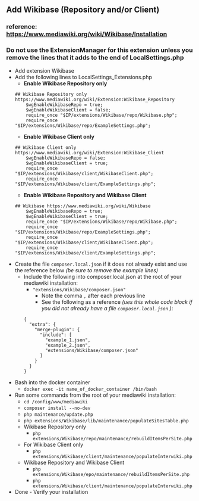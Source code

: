 ## Add Wikibase (Repository and/or Client)
### reference: https://www.mediawiki.org/wiki/Wikibase/Installation
### Do not use the ExtensionManager for this extension unless you remove the lines that it adds to the end of LocalSettings.php

* Add extension Wikibase
* Add the following lines to LocalSettings_Extensions.php
	* **Enable Wikibase Repository only**
	```
	## Wikibase Repository only https://www.mediawiki.org/wiki/Extension:Wikibase_Repository
		$wgEnableWikibaseRepo = true;
		$wgEnableWikibaseClient = false;
		require_once "$IP/extensions/Wikibase/repo/Wikibase.php";
		require_once "$IP/extensions/Wikibase/repo/ExampleSettings.php";
	```
	* **Enable Wikibase Client only**
	```
	## Wikibase Client only https://www.mediawiki.org/wiki/Extension:Wikibase_Client
		$wgEnableWikibaseRepo = false;
		$wgEnableWikibaseClient = true;
		require_once "$IP/extensions/Wikibase/client/WikibaseClient.php";
		require_once "$IP/extensions/Wikibase/client/ExampleSettings.php";
	```
	* **Enable Wikibase Repository and Wikibase Client**
	```
	## Wikibase https://www.mediawiki.org/wiki/Wikibase
		$wgEnableWikibaseRepo = true;
		$wgEnableWikibaseClient = true;
		require_once "$IP/extensions/Wikibase/repo/Wikibase.php";
		require_once "$IP/extensions/Wikibase/repo/ExampleSettings.php";
		require_once "$IP/extensions/Wikibase/client/WikibaseClient.php";
		require_once "$IP/extensions/Wikibase/client/ExampleSettings.php";
	```
* Create the file `composer.local.json` if it does not already exist and use the reference below *(be sure to remove the example lines)*
	* Include the following into composer.local.json at the root of your mediawiki installation:
		* `"extensions/Wikibase/composer.json"`
			* Note the comma `,` after each previous line
			* See the following as a reference *(ues this whole code block if you did not already have a file `composer.local.json` )*:
		```
		{
		  "extra": {
			"merge-plugin": {
			  "include": [
				"example_1.json",
				"example_2.json",
				"extensions/Wikibase/composer.json"
			  ]
			}
		  }
		}
		```
* Bash into the docker container
	* `docker exec -it name_of_docker_container /bin/bash`
* Run some commands from the root of your mediawiki installation:
	* `cd /config/www/mediawiki`
	* `composer install --no-dev`
	* `php maintenance/update.php`
	* `php extensions/Wikibase/lib/maintenance/populateSitesTable.php`
	* Wikibase Repository only
		* `php extensions/Wikibase/repo/maintenance/rebuildItemsPerSite.php`
	* For Wikibase Client only
		* `php extensions/Wikibase/client/maintenance/populateInterwiki.php`
	* Wikibase Repository and Wikibase Client
		* `php extensions/Wikibase/epo/maintenance/rebuildItemsPerSite.php`
		* `php extensions/Wikibase/client/maintenance/populateInterwiki.php`
* Done - Verify your installation